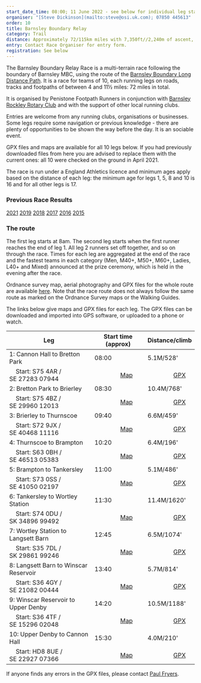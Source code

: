 ```yaml
---
start_date_time: 08:00; 11 June 2022 - see below for individual leg start times
organiser: "[Steve Dickinson](mailto:steve@osi.uk.com); 07850 445613"
order: 10
title: Barnsley Boundary Relay
category: Trail
distance: Approximately 72/115km miles with 7,350ft//2,240m of ascent, over 10 legs
entry: Contact Race Organiser for entry form.
registration: See below
---
```

The Barnsley Boundary Relay Race is a multi-terrain race following the boundary of Barnsley MBC, using the route of the [Barnsley Boundary Long Distance Path](http://www.ldwa.org.uk/ldp/members/show_path.php?path_name=Barnsley+Boundary+Walk). It is a race for teams of 10, each running legs on roads, tracks and footpaths of between 4 and 11½ miles: 72 miles in total.



It is organised by Penistone Footpath Runners in conjunction with [Barnsley Rockley Rotary Club](http://barnsleyrockleyrotary.org.uk/) and with the support of other local running clubs.



Entries are welcome from any running clubs, organisations or businesses.  Some legs require some navigation or previous knowledge - there are plenty of opportunities to be shown the way before the day.  It is an sociable event.



GPX files and maps are available for all 10 legs below. If you had previously downloaded files from here you are advised to replace them with the current ones: all 10 were checked on the ground in April 2021.



The race is run under a England Athletics licence and minimum ages apply based on the distance of each leg: the minimum age for legs 1, 5, 8 and 10 is 16 and for all other legs is 17.



### Previous Race Results



[2021](http://pfrac.co.uk/wp-content/uploads/2021/06/BoundaryResults2021.pdf)
[2019](http://pfrac.co.uk/wp-content/uploads/2019/06/BBR-Results-2019.pdf)
[2018](http://pfrac.co.uk/wp-content/uploads/2018/06/BBR-Results-2018.pdf)
[2017](http://pfrac.co.uk/wp-content/uploads/2017/06/BBR-Results-2017.pdf)
[2016](http://pfrac.co.uk/wp-content/uploads/2016/06/BoundaryResults2016.xlsx)
[2015](http://pfrac.co.uk/wp-content/uploads/2015/06/BoundaryResults2015final.xlsx)



### The route



The first leg starts at 8am. The second leg starts when the first runner reaches the end of leg 1. All leg 2 runners set off together, and so on through the race. Times for each leg are aggregated at the end of the race and the fastest teams in each category (Men, M40+, M50+, M60+, Ladies, L40+ and Mixed) announced at the prize ceremony, which is held in the evening after the race.



Ordnance survey map, aerial photography and GPX files for the whole route are available [here](http://www.gps-routes.co.uk/routes/home.nsf/RoutesLinksWalks/barnsley-boundary-walk-walking-route#). Note that the race route does not always follow the same route as marked on the Ordnance Survey maps or the Walking Guides.



The links below give maps and GPX files for each leg. The GPX files can be downloaded and imported into GPS software, or uploaded to a phone or watch.


| Leg | Start time (approx) | Distance/climb |
| - | - | - |
| 1: Cannon Hall to Bretton Park | 08:00 | 5.1M/528' |
|     Start: S75 4AR / SE 27283 07944 |                 [Map](http://pfrac.co.uk/wp-content/uploads/2021/04/BB_Leg_1.jpg) |                 [GPX](http://results.pfrac.co.uk/BB_gpx_files/BB_Leg_1.gpx) |
| 2: Bretton Park to Brierley | 08:30 | 10.4M/768'|
|     Start: S75 4BZ / SE 29960 12013 |                 [Map](http://pfrac.co.uk/wp-content/uploads/2021/04/BB_Leg_2.jpg) |                 [GPX](http://results.pfrac.co.uk/BB_gpx_files/BB_Leg_2.gpx) |
| 3: Brierley to Thurnscoe | 09:40 | 6.6M/459' |
|     Start: S72 9JX / SE 40468 11116 |                 [Map](http://pfrac.co.uk/wp-content/uploads/2021/04/BB_Leg_3.jpg) |                 [GPX](http://results.pfrac.co.uk/BB_gpx_files/BB_Leg_3.gpx) |
| 4: Thurnscoe to Brampton | 10:20 | 6.4M/196' |
|     Start: S63 0BH / SE 46513 05383 |                 [Map](http://pfrac.co.uk/wp-content/uploads/2021/04/BB_Leg_4.jpg) |                 [GPX](http://results.pfrac.co.uk/BB_gpx_files/BB_Leg_4.gpx) |
| 5: Brampton to Tankersley | 11:00 | 5.1M/486' |
|     Start: S73 0SS / SE 41050 02197 |                 [Map](http://pfrac.co.uk/wp-content/uploads/2021/04/BB_Leg_5.jpg) |                 [GPX](http://results.pfrac.co.uk/BB_gpx_files/BB_Leg_5.gpx) |
| 6: Tankersley to Wortley Station | 11:30 | 11.4M/1620' |
|     Start: S74 0DU / SK 34896 99492 |                 [Map](http://pfrac.co.uk/wp-content/uploads/2021/04/BB_Leg_6.jpg) |                 [GPX](http://results.pfrac.co.uk/BB_gpx_files/BB_Leg_6.gpx) |
| 7: Wortley Station to Langsett Barn | 12:45 | 6.5M/1074' |
|     Start: S35 7DL / SK 29861 99246 |                 [Map](http://pfrac.co.uk/wp-content/uploads/2021/04/BB_Leg_7.jpg) |                 [GPX](http://results.pfrac.co.uk/BB_gpx_files/BB_Leg_7.gpx) |
| 8: Langsett Barn to Winscar Reservoir | 13:40 | 5.7M/814' |
|     Start: S36 4GY / SE 21082 00444 |                 [Map](http://pfrac.co.uk/wp-content/uploads/2021/04/BB_Leg_8.jpg) |                 [GPX](http://results.pfrac.co.uk/BB_gpx_files/BB_Leg_8.gpx) |
| 9: Winscar Reservoir to Upper Denby | 14:20 | 10.5M/1188' |
|     Start: S36 4TF / SE 15296 02048 |                 [Map](http://pfrac.co.uk/wp-content/uploads/2021/04/BB_Leg_9.jpg) |                 [GPX](http://results.pfrac.co.uk/BB_gpx_files/BB_Leg_9.gpx) |
| 10: Upper Denby to Cannon Hall | 15:30 | 4.0M/210' |
|     Start: HD8 8UE / SE 22927 07366 |                 [Map](http://pfrac.co.uk/wp-content/uploads/2021/04/BB_Leg_10.jpg) |                 [GPX](http://results.pfrac.co.uk/BB_gpx_files/BB_Leg_10.gpx) |

If anyone finds any errors in the GPX files, please contact [Paul Fryers](mailto:paul.fryers@gmail.com).
